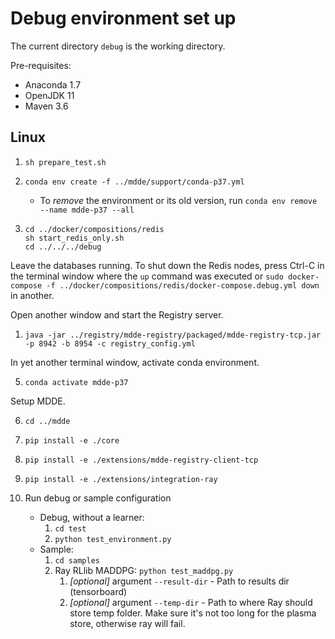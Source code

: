 # Debug environment set up

The current directory `debug` is the working directory.

Pre-requisites:
* Anaconda 1.7 
* OpenJDK 11
* Maven 3.6

## Linux

1. `sh prepare_test.sh`
   
2. `conda env create -f ../mdde/support/conda-p37.yml`
   * To *remove* the environment or its old version, run `conda env remove --name mdde-p37 --all` 
  
3. ``` 
   cd ../docker/compositions/redis
   sh start_redis_only.sh
   cd ../../../debug
   ```

Leave the databases running. To shut down the Redis nodes, press Ctrl-C in the terminal window where the `up` command was executed or `sudo docker-compose -f ../docker/compositions/redis/docker-compose.debug.yml down` in another.

Open another window and start the Registry server.

1. `java -jar ../registry/mdde-registry/packaged/mdde-registry-tcp.jar -p 8942 -b 8954 -c registry_config.yml`


In yet another terminal window, activate conda environment.

5. `conda activate mdde-p37`

Setup MDDE.

6. `cd ../mdde`
   
7. `pip install -e ./core`
   
8.  `pip install -e ./extensions/mdde-registry-client-tcp`    

9. `pip install -e ./extensions/integration-ray`

10. Run debug or sample configuration
    *  Debug, without a learner:
        1.  `cd test`
        2.  `python test_environment.py`
    *  Sample:
        1.  `cd samples`
        2.  Ray RLlib MADDPG: `python test_maddpg.py` 
            1.  *[optional]* argument `--result-dir` - Path to results dir (tensorboard)
            2.  *[optional]* argument `--temp-dir` - Path to where Ray should store temp folder. Make sure it's not too long for the plasma store, otherwise ray will fail.
